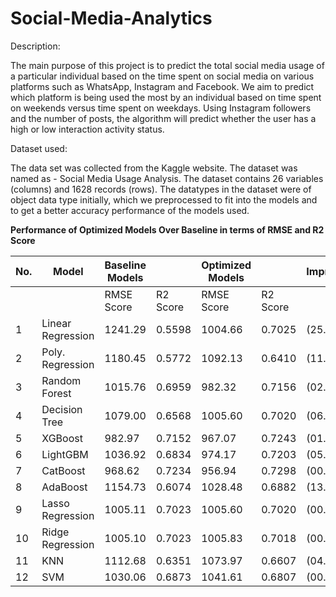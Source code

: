 # Social-Media-Analytics

Description:

The main purpose of this project is to predict the total social media usage of a particular
individual based on the time spent on social media on various platforms such as WhatsApp,
Instagram and Facebook. We aim to predict which platform is being used the most by an
individual based on time spent on weekends versus time spent on weekdays. Using Instagram
followers and the number of posts, the algorithm will predict whether the user has a high or low
interaction activity status.

Dataset used:

The data set was collected from the Kaggle website. The dataset was named as - Social Media
Usage Analysis. The dataset contains 26 variables (columns) and 1628 records (rows). The
datatypes in the dataset were of object data type initially, which we preprocessed to fit into the
models and to get a better accuracy performance of the models used.


**Performance of Optimized Models Over Baseline in terms of RMSE and R2 Score**

| No. | Model             | Baseline Models |       | Optimized Models |       | Improvement          |
|-----|-------------------|-----------------|-------|------------------|-------|----------------------|
|     |                   | RMSE Score      | R2 Score | RMSE Score       | R2 Score |                      |
| 1   | Linear Regression | 1241.29         | 0.5598 | 1004.66          | 0.7025 | (25.49% ↑)           |
| 2   | Poly. Regression  | 1180.45         | 0.5772 | 1092.13          | 0.6410 | (11.05% ↑)           |
| 3   | Random Forest     | 1015.76         | 0.6959 | 982.32           | 0.7156 | (02.83% ↑)           |
| 4   | Decision Tree     | 1079.00         | 0.6568 | 1005.60          | 0.7020 | (06.88% ↑)           |
| 5   | XGBoost           | 982.97          | 0.7152 | 967.07           | 0.7243 | (01.27% ↑)           |
| 6   | LightGBM          | 1036.92         | 0.6834 | 974.17           | 0.7203 | (05.40% ↑)           |
| 7   | CatBoost          | 968.62          | 0.7234 | 956.94           | 0.7298 | (00.88% ↑)           |
| 8   | AdaBoost          | 1154.73         | 0.6074 | 1028.48          | 0.6882 | (13.30% ↑)           |
| 9   | Lasso Regression  | 1005.11         | 0.7023 | 1005.60          | 0.7020 | (00.04% ↓)           |
| 10  | Ridge Regression  | 1005.10         | 0.7023 | 1005.83          | 0.7018 | (00.07% ↓)           |
| 11  | KNN               | 1112.68         | 0.6351 | 1073.97          | 0.6607 | (04.03% ↑)           |
| 12  | SVM               | 1030.06         | 0.6873 | 1041.61          | 0.6807 | (00.96% ↓)           |

